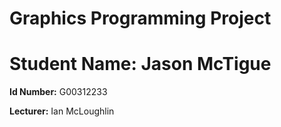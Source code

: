 # **Graphics Programming Project**
# **Student Name:** Jason McTigue

**Id Number:** G00312233

**Lecturer:** Ian McLoughlin


